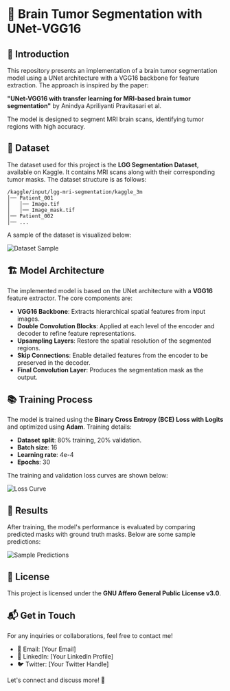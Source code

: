 # 🧠 Brain Tumor Segmentation with UNet-VGG16

## 📌 Introduction
This repository presents an implementation of a brain tumor segmentation model using a UNet architecture with a VGG16 backbone for feature extraction. The approach is inspired by the paper:

**"UNet-VGG16 with transfer learning for MRI-based brain tumor segmentation"**
by Anindya Apriliyanti Pravitasari et al.

The model is designed to segment MRI brain scans, identifying tumor regions with high accuracy.

## 📂 Dataset
The dataset used for this project is the **LGG Segmentation Dataset**, available on Kaggle. It contains MRI scans along with their corresponding tumor masks. The dataset structure is as follows:

```
/kaggle/input/lgg-mri-segmentation/kaggle_3m
│── Patient_001
│   │── Image.tif
│   │── Image_mask.tif
│── Patient_002
│── ...
```

A sample of the dataset is visualized below:

![Dataset Sample](sample_dataset.png)

## 🏗️ Model Architecture
The implemented model is based on the UNet architecture with a **VGG16** feature extractor. The core components are:

- **VGG16 Backbone**: Extracts hierarchical spatial features from input images.
- **Double Convolution Blocks**: Applied at each level of the encoder and decoder to refine feature representations.
- **Upsampling Layers**: Restore the spatial resolution of the segmented regions.
- **Skip Connections**: Enable detailed features from the encoder to be preserved in the decoder.
- **Final Convolution Layer**: Produces the segmentation mask as the output.

## 📚 Training Process
The model is trained using the **Binary Cross Entropy (BCE) Loss with Logits** and optimized using **Adam**. Training details:

- **Dataset split**: 80% training, 20% validation.
- **Batch size**: 16
- **Learning rate**: 4e-4
- **Epochs**: 30

The training and validation loss curves are shown below:

![Loss Curve](loss_plot.png)

## 🎯 Results
After training, the model's performance is evaluated by comparing predicted masks with ground truth masks. Below are some sample predictions:

![Sample Predictions](sample_predictions.png)

## 📜 License
This project is licensed under the **GNU Affero General Public License v3.0**.

## 📬 Get in Touch
For any inquiries or collaborations, feel free to contact me!

- 📧 Email: [Your Email]
- 🔗 LinkedIn: [Your LinkedIn Profile]
- 🐦 Twitter: [Your Twitter Handle]

Let's connect and discuss more! 🚀

